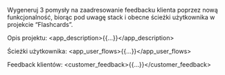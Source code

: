 Wygeneruj 3 pomysły na zaadresowanie feedbacku klienta poprzez nową funkcjonalność, biorąc pod uwagę stack i obecne ścieżki użytkownika w projekcie “Flashcards”.

Opis projektu:
<app_description>{{…}}</app_description>

Ścieżki użytkownika:
<app_user_flows>{{…}}</app_user_flows>

Feedback klientów:
<customer_feedback>{{…}}</customer_feedback>
